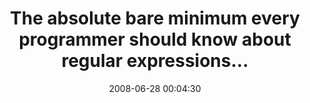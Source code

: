 ---
date: 2008-06-28 00:04:30
link:
  source: delicious
  source_url: https://del.icio.us/roytang
  text: The absolute bare minimum every programmer should know about regular expressions...
  url: http://immike.net/blog/2007/04/06/the-absolute-bare-minimum-every-programmer-should-know-about-regular-expressions/
slug: the-absolute-bare-minimum-every-programmer-should-know-about-regular-expressions
source: delicious
tags:
- programming
- regexp
- broken-link
title: The absolute bare minimum every programmer should know about regular expressions...
---